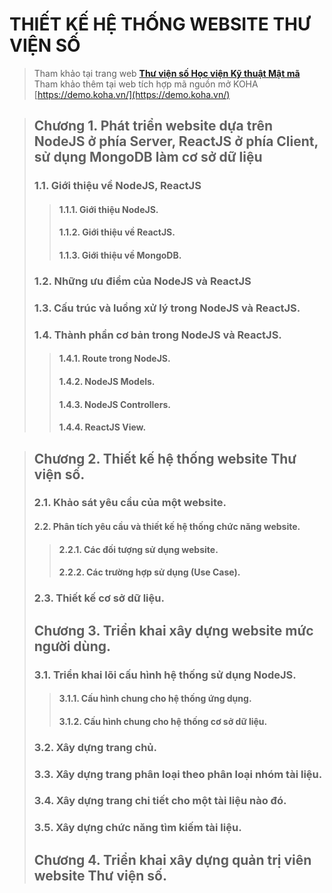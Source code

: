 # THIẾT KẾ HỆ THỐNG WEBSITE THƯ VIỆN SỐ
> Tham khảo tại trang web [**Thư viện số Học viện Kỹ thuật Mật mã**](http://thuvienso.act.edu.vn)
> Tham khảo thêm tại web tích hợp mã nguồn mở KOHA [https://demo.koha.vn/](https://demo.koha.vn/)

> ## Chương 1. Phát triển website dựa trên NodeJS ở phía Server, ReactJS ở phía Client, sử dụng MongoDB làm cơ sở dữ liệu
> ### 1.1. Giới thiệu về NodeJS, ReactJS
>> #### 1.1.1. Giới thiệu NodeJS.
>> #### 1.1.2. Giới thiệu về ReactJS.
>> #### 1.1.3. Giới thiệu về MongoDB.
>
> ### 1.2. Những ưu điểm của NodeJS và ReactJS
> ### 1.3. Cấu trúc và luồng xử lý trong NodeJS và ReactJS.
> ### 1.4. Thành phần cơ bản trong NodeJS và ReactJS.
>> #### 1.4.1. Route trong NodeJS.
>> #### 1.4.2. NodeJS Models.
>> #### 1.4.3. NodeJS Controllers.
>> #### 1.4.4. ReactJS View.
>

> ## Chương 2. Thiết kế hệ thống website Thư viện số.
> ### 2.1. Khảo sát yêu cầu của một website.
> #### 2.2. Phân tích yêu cầu và thiết kế hệ thống chức năng website.
>> #### 2.2.1. Các đối tượng sử dụng website.
>> #### 2.2.2. Các trường hợp sử dụng (Use Case).
> ### 2.3. Thiết kế cơ sở dữ liệu.
>
> ## Chương 3. Triển khai xây dựng website mức người dùng.
> ### 3.1. Triển khai lõi cấu hình hệ thống sử dụng NodeJS.
>> #### 3.1.1. Cấu hình chung cho hệ thống ứng dụng.
>> #### 3.1.2. Cấu hình chung cho hệ thống cơ sở dữ liệu.
> ### 3.2. Xây dựng trang chủ.
> ### 3.3. Xây dựng trang phân loại theo phân loại nhóm tài liệu.
> ### 3.4. Xây dựng trang chi tiết cho một tài liệu nào đó.
> ### 3.5. Xây dựng chức năng tìm kiếm tài liệu.
> ## Chương 4. Triển khai xây dựng quản trị viên website Thư viện số.
